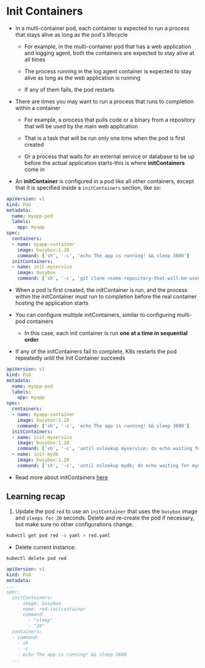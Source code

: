 # Init Containers

* In a multi-container pod, each container is expected to run a process that stays alive as long as the pod's lifecycle

  * For example, in the multi-container pod that has a web application and logging agent, both the containers are expected to stay alive at all times

  * The process running in the log agent container is expected to stay alive as long as the web application is running

  * If any of them fails, the pod restarts

* There are times you may want to run a process that runs to completion within a container

  * For example, a process that pulls code or a binary from a repository that will be used by the main web application

  * That is a task that will be run only one time when the pod is first created

  * Or a process that waits for an external service or database to be up before the actual application starts-this is where **initContainers** come in

* An **initContainer** is configured in a pod like all other containers, except that it is specified inside a `initContainers` section, like so:

```yaml
apiVersion: v1
kind: Pod
metadata:
  name: myapp-pod
  labels:
    app: myapp
spec:
  containers:
  - name: myapp-container
    image: busybox:1.28
    command: ['sh', '-c', 'echo The app is running! && sleep 3600']
  initContainers:
  - name: init-myservice
    image: busybox
    command: ['sh', '-c', 'git clone <some-repository-that-will-be-used-by-application> ;']
```

* When a pod is first created, the initContainer is run, and the process within the initContainer must run to completion before the real container hosting the application starts

* You can configure multiple initContainers, similar to configuring multi-pod containers

  * In this case, each init container is run **one at a time in sequential order**

* If any of the initContainers fail to complete, K8s restarts the pod repeatedly until the Init Container succeeds

```yaml
apiVersion: v1
kind: Pod
metadata:
  name: myapp-pod
  labels:
    app: myapp
spec:
  containers:
  - name: myapp-container
    image: busybox:1.28
    command: ['sh', '-c', 'echo The app is running! && sleep 3600']
  initContainers:
  - name: init-myservice
    image: busybox:1.28
    command: ['sh', '-c', 'until nslookup myservice; do echo waiting for myservice; sleep 2; done;']
  - name: init-mydb
    image: busybox:1.28
    command: ['sh', '-c', 'until nslookup mydb; do echo waiting for mydb; sleep 2; done;']
```

* Read more about initContainers [here](https://kubernetes.io/docs/concepts/workloads/pods/init-containers/)

## Learning recap

1. Update the pod `red` to use an `initContainer` that uses the `busybox` image and `sleeps for 20` seconds. Delete and re-create the pod if necessary, but make sure no other configurations change.

```zsh
kubectl get pod red -o yaml > red.yaml
```

* Delete current instance:

```zsh
kubectl delete pod red
```

```yaml
apiVersion: v1
kind: Pod
metadata:
...
spec:
  initContainers:
    - image: busybox
      name: red-initcontainer
      command:
        - "sleep"
        - "20"
  containers:
  - command:
    - sh
    - -c
    - echo The app is running! && sleep 3600
  ...
```
